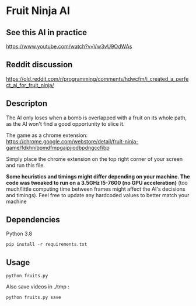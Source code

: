 # Fruit Ninja AI

## See this AI in practice

https://www.youtube.com/watch?v=Vw3vU9OdWAs

## Reddit discussion

https://old.reddit.com/r/programming/comments/hdwcfm/i_created_a_perfect_ai_for_fruit_ninja/


## Descripton

The AI only loses when a bomb is overlapped with a fruit on its whole path, as the AI won't find a good opportunity to slice it.

The game as a chrome extension: https://chrome.google.com/webstore/detail/fruit-ninja-game/fdkhnibpmdfmpgaipjiodbpdngccfibp

Simply place the chrome extension on the top right corner of your screen and run this file.

**Some heuristics and timings might differ depending on your machine. The code was tweaked to run on a 3.5GHz I5-7600 (no GPU acceleration)**
(too much/little computing time between frames might affect the AI's decisions and timings).
Feel free to update any hardcoded values to better match your machine
## Dependencies
Python 3.8

```
pip install -r requirements.txt
```

## Usage

```
python fruits.py
```

Also save videos in ./tmp :

```
python fruits.py save
```

